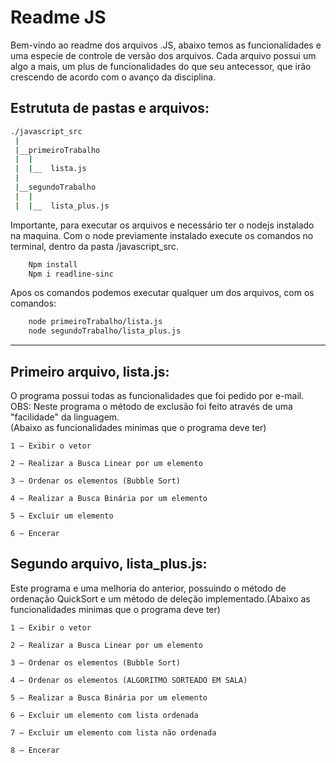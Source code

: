 # Readme JS

Bem-vindo ao readme dos arquivos .JS, abaixo temos as funcionalidades e
uma especie de controle de versão dos arquivos. Cada arquivo possui 
um algo a mais, um plus de funcionalidades do que seu antecessor, que irão
crescendo de acordo com o avanço da disciplina.

## Estrututa de pastas e arquivos:  

```bash
./javascript_src  
 |
 |__primeiroTrabalho
 |	|
 |	|__  lista.js
 |
 |__segundoTrabalho
 |	|
 |	|__  lista_plus.js
 ```
 
Importante, para executar os arquivos e necessário ter o nodejs instalado na maquina. Com o node previamente instalado execute os comandos no terminal, dentro da pasta /javascript_src.

```bash
	Npm install
	Npm i readline-sinc
```

Apos os comandos podemos executar qualquer um dos arquivos, com os comandos:

```bash
	node primeiroTrabalho/lista.js
	node segundoTrabalho/lista_plus.js
```
-----

## Primeiro arquivo, lista.js: 
O programa possui todas as funcionalidades que foi pedido por e-mail.
OBS: Neste programa o método de exclusão foi feito através de uma
"facilidade" da linguagem.  
(Abaixo as funcionalidades minimas que o programa deve ter) 

```
1 – Exibir o vetor

2 – Realizar a Busca Linear por um elemento

3 – Ordenar os elementos (Bubble Sort)

4 – Realizar a Busca Binária por um elemento

5 – Excluir um elemento

6 – Encerar

```

## Segundo arquivo, lista_plus.js:
Este programa e uma melhoria do anterior, possuindo o método de ordenação
QuickSort e um método de deleção implementado.(Abaixo as funcionalidades minimas que o programa deve ter)   

```
1 – Exibir o vetor

2 – Realizar a Busca Linear por um elemento

3 – Ordenar os elementos (Bubble Sort)

4 – Ordenar os elementos (ALGORITMO SORTEADO EM SALA)  

5 – Realizar a Busca Binária por um elemento

6 – Excluir um elemento com lista ordenada

7 – Excluir um elemento com lista não ordenada  

8 – Encerar

```
